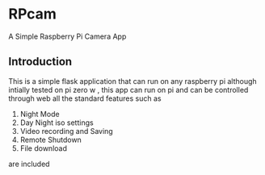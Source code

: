 # RPcam
A Simple Raspberry Pi Camera App 
## Introduction 
This is a simple flask application that can run on any raspberry pi although intially tested on pi zero w , this app can run on pi and can be controlled through web 
all the standard features such as  
1. Night Mode
1. Day Night iso settings 
1. Video recording and Saving 
1. Remote Shutdown 
1. File download 

are included 
